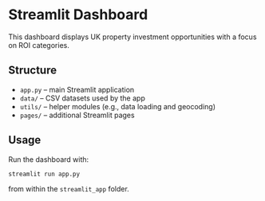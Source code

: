 # Streamlit Dashboard

This dashboard displays UK property investment opportunities with a focus on ROI categories.

## Structure
- `app.py` – main Streamlit application
- `data/` – CSV datasets used by the app
- `utils/` – helper modules (e.g., data loading and geocoding)
- `pages/` – additional Streamlit pages

## Usage
Run the dashboard with:
```bash
streamlit run app.py
```
from within the `streamlit_app` folder.
